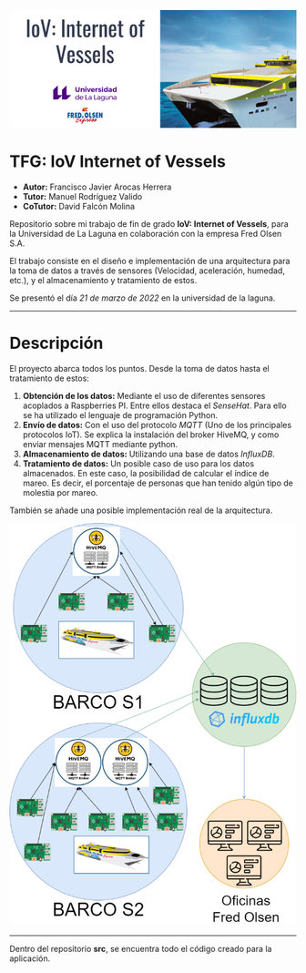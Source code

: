 ![](./img/logo.png)

# TFG: IoV Internet of Vessels

- **Autor:** Francisco Javier Arocas Herrera
- **Tutor:** Manuel Rodríguez Valido
- **CoTutor:** David Falcón Molina

Repositorio sobre mi trabajo de fin de grado **IoV: Internet of Vessels**, para la Universidad de La Laguna en colaboración con la empresa Fred Olsen S.A.

El trabajo consiste en el diseño e implementación de una arquitectura para la toma de datos a través de sensores (Velocidad, aceleración, humedad, etc.), y el almacenamiento y tratamiento de estos.

Se presentó el día *21 de marzo de 2022* en la universidad de la laguna.

---

# Descripción

El proyecto abarca todos los puntos. Desde la toma de datos hasta el tratamiento de estos:

1. **Obtención de los datos:** Mediante el uso de diferentes sensores acoplados a Raspberries PI. Entre ellos destaca el *SenseHat*. Para ello se ha utilizado el lenguaje de programación Python.
2. **Envío de datos:** Con el uso del protocolo *MQTT* (Uno de los principales protocolos IoT). Se explica la instalación del broker HiveMQ, y como enviar mensajes MQTT mediante python.
3. **Almacenamiento de datos:** Utilizando una base de datos *InfluxDB*. 
4. **Tratamiento de datos:** Un posible caso de uso para los datos almacenados. En este caso, la posibilidad de calcular el índice de mareo. Es decir, el porcentaje de personas que han tenido algún tipo de molestia por mareo.

También se añade una posible implementación real de la arquitectura.

![](./img/diagram.png)

---

Dentro del repositorio **src**, se encuentra todo el código creado para la aplicación.
